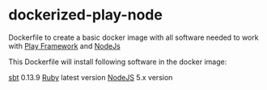 # dockerized-play-node
Dockerfile to create a basic docker image with all software needed to work with [Play Framework](https://playframework.com/) and [NodeJs](https://nodejs.org/en/)

This Dockerfile will install following software in the docker image:

[sbt](http://www.scala-sbt.org/) 0.13.9 
[Ruby](https://www.ruby-lang.org/es/) latest version 
[NodeJS](https://nodejs.org/en/) 5.x version

